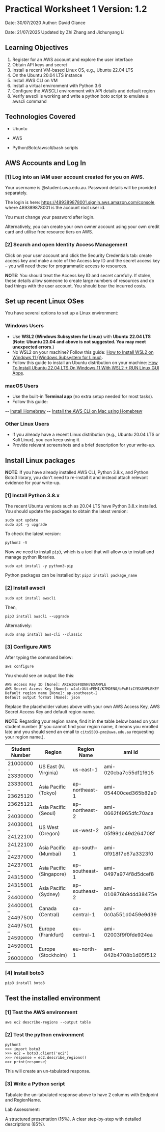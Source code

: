 # Practical Worksheet 1 Version: 1.2

Date: 30/07/2020 Author: David Glance

Date: 21/07/2025 Updated by Zhi Zhang and Jichunyang Li

## Learning Objectives

1. Register for an AWS account and explore the user interface
2. Obtain API keys and secret
3. Install a recent VM-based Linux OS, e.g., Ubuntu 22.04 LTS
4. On the Ubuntu 20.04 LTS instance
5. Install AWS CLI on VM
6. Install a virtual environment with Python 3.6
7. Configure the AWSCLI environment with API details and default region
8. Verify awscli is working and write a python boto script to emulate a awscli command

## Technologies Covered

* Ubuntu

* AWS

* Python/Boto/awscli/bash scripts

## AWS Accounts and Log In
### [1] Log into an IAM user account created for you on AWS.

Your username is <student number>@student.uwa.edu.au. Password details will be provided separately.

The login is here: https://489389878001.signin.aws.amazon.com/console, where 489389878001 is the account root user id.

You must change your password after login.

Alternatively, you can create your own owner account using your own credit card and utilise free resource tiers on AWS.

### [2] Search and open Identity Access Management

Click on your user account and click the Security Credentials tab: create access key and make a note of the Access key ID and the secret access key – you will need these for programmatic access to resources.

<div class="alert alert-info" style="font-size:100%">
<b>NOTE:</b> You should treat the Access key ID and secret carefully. If stolen, these details allow someone to create large numbers of resources and do bad things with the user account. You should bear the incurred costs.
</div>

## Set up recent Linux OSes

You have several options to set up a Linux environment:

### Windows Users
- Use **WSL2 (Windows Subsystem for Linux)** with **Ubuntu 22.04 LTS** (**Note: Ubuntu 23.04 and above is not suggested. You may meet unexpected errors.**)
- No WSL2 on your machine? Follow this guide: [How to Install WSL2 on Windows 11 (Windows Subsystem for Linux)](https://www.youtube.com/watch?v=eId6K8d0v6o).
- Follow this guide to install an Ubuntu distribution on your machine: [How To Install Ubuntu 22.04 LTS On Windows 11 With WSL2 + RUN Linux GUI Apps](https://www.youtube.com/watch?v=Rzg144v3hfo).


### macOS Users
- Use the built-in **Terminal app** (no extra setup needed for most tasks).
- Follow this guide:
  
-- [Install Homebrew](https://brew.sh/)
-- [Install the AWS CLI on Mac using Homebrew](https://www.youtube.com/watch?v=V5bZsTNz1wY)

### Other Linux Users
- If you already have a recent Linux distribution (e.g., Ubuntu 20.04 LTS or Kali Linux), you can keep using it.
- Provide relevant screenshots and a brief description for your write-up.

## Install Linux packages

**NOTE**: If you have already installed AWS CLI, Python 3.8.x, and Python Boto3 library, you don't need to re-install it and instead attach relevant evidence for your write-up.

### [1] Install Python 3.8.x

The recent Ubuntu versions such as 20.04 LTS have Python 3.8.x installed. You should update the packages
to obtain the latest version:

```
sudo apt update
sudo apt -y upgrade
```

To check the latest version:
```
python3 -V
```

Now we need to install `pip3`, which is a tool that will allow us to install and manage python libraries.
```
sudo apt install -y python3-pip
```

Python packages can be installed by: `pip3 install package_name`


### [2] Install awscli

```
sudo apt install awscli
```

Then, 

```
pip3 install awscli --upgrade
```

Alternatively:

```
sudo snap install aws-cli --classic
```

### [3] Configure AWS

After typing the command below:

```
aws configure
```
You should see an output like this:

```
AWS Access Key ID [None]: AKIAIOSFODNN7EXAMPLE
AWS Secret Access Key [None]: wJalrXUtnFEMI/K7MDENG/bPxRfiCYEXAMPLEKEY
Default region name [None]: ap-southeast-2
Default output format [None]: json
```

Replace the placeholder values above with your own AWS Access Key, AWS Secret Access Key and default region name.

**NOTE**: Regarding your region name, find it in the table below based on your student number (If you cannot find your region name, it means you enrolled late and you should send an email to `cits5503-pmc@uwa.edu.au` requesting your region name.).

| Student Number | Region | Region Name | ami id |
| --- | --- | --- | --- |
| 21000000 - 23330000 | US East (N. Virginia) |	us-east-1 |	ami-020cba7c55df1f615 |
| 23330001 – 23625120 | Asia Pacific (Tokyo)	| ap-northeast-1	| ami-054400ced365b82a0 |
| 23625121 – 24030000 | Asia Pacific (Seoul)	| ap-northeast-2	| ami-0662f4965dfc70aca |
| 24030001 – 24122100 | US West (Oregon)	| us-west-2	| ami-05f991c49d264708f |
| 24122100 – 24237000 | Asia Pacific (Mumbai)	| ap-south-1	| ami-0f918f7e67a3323f0 |
| 24237001 – 24315000 | Asia Pacific (Singapore)	| ap-southeast-1	| ami-0497a974f8d5dcef8 |
| 24315001 – 24400000 | Asia Pacific (Sydney)	| ap-southeast-2	| ami-010876b9ddd38475e |
| 24400001 – 24497500 | Canada (Central)	| ca-central-1	| ami-0c0a551d0459e9d39 |
| 24497501 – 24590000 | Europe (Frankfurt)	| eu-central-1	| ami-02003f9f0fde924ea |
| 24590001 – 26000000 | Europe (Stockholm)	| eu-north-1	| ami-042b4708b1d05f512 |


### [4] Install boto3

```
pip3 install boto3
```

## Test the installed environment

### [1] Test the AWS environment

```
aws ec2 describe-regions --output table
```

### [2] Test the python environment

```
python3
>>> import boto3
>>> ec2 = boto3.client('ec2')
>>> response = ec2.describe_regions()
>>> print(response)
```

This will create an un-tabulated response.

### [3] Write a Python script

Tabulate the un-tabulated response above to have 2 columns with Endpoint and RegionName.

Lab Assessment:

A structured presentation (15%). A clear step-by-step with detailed descriptions (85%). 

